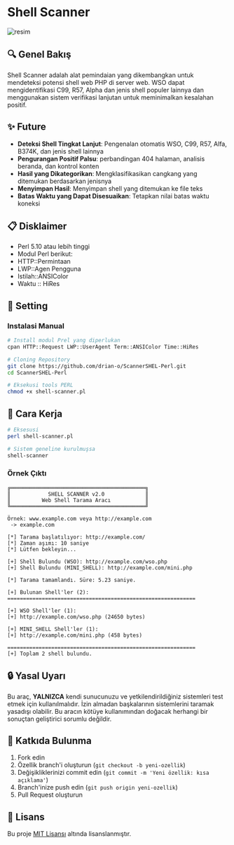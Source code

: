 # Shell Scanner

![resim](https://github.com/user-attachments/assets/bf559926-ef1f-4484-8146-fddec480b327)



## 🔍 Genel Bakış

Shell Scanner adalah alat pemindaian yang dikembangkan untuk mendeteksi potensi shell web PHP di server web. WSO dapat mengidentifikasi C99, R57, Alpha dan jenis shell populer lainnya dan menggunakan sistem verifikasi lanjutan untuk meminimalkan kesalahan positif.

## ✨ Future

- **Deteksi Shell Tingkat Lanjut**: Pengenalan otomatis WSO, C99, R57, Alfa, B374K, dan jenis shell lainnya
- **Pengurangan Positif Palsu**: perbandingan 404 halaman, analisis beranda, dan kontrol konten
- **Hasil yang Dikategorikan**: Mengklasifikasikan cangkang yang ditemukan berdasarkan jenisnya
- **Menyimpan Hasil**: Menyimpan shell yang ditemukan ke file teks
- **Batas Waktu yang Dapat Disesuaikan**: Tetapkan nilai batas waktu koneksi

## 📋 Disklaimer

  - Perl 5.10 atau lebih tinggi
  - Modul Perl berikut:
  - HTTP::Permintaan
  - LWP::Agen Pengguna
  - Istilah::ANSIColor
  - Waktu :: HiRes

## 🔧 Setting

### Instalasi Manual

```bash
# Install modul Prel yang diperlukan
cpan HTTP::Request LWP::UserAgent Term::ANSIColor Time::HiRes

# Cloning Repository
git clone https://github.com/drian-o/ScannerSHEL-Perl.git
cd ScannerSHEL-Perl

# Eksekusi tools PERL
chmod +x shell-scanner.pl
```

## 🚀 Cara Kerja

```bash
# Eksesusi
perl shell-scanner.pl

# Sistem geneline kurulmuşsa
shell-scanner
```

### Örnek Çıktı

```
╔═══════════════════════════════════════════╗
║            SHELL SCANNER v2.0             ║
║          Web Shell Tarama Aracı           ║
╚═══════════════════════════════════════════╝

Örnek: www.example.com veya http://example.com
 -> example.com

[*] Tarama başlatılıyor: http://example.com/
[*] Zaman aşımı: 10 saniye
[*] Lütfen bekleyin...

[+] Shell Bulundu (WSO): http://example.com/wso.php
[+] Shell Bulundu (MINI_SHELL): http://example.com/mini.php

[*] Tarama tamamlandı. Süre: 5.23 saniye.

[+] Bulunan Shell'ler (2):
============================================================

[+] WSO Shell'ler (1):
[+] http://example.com/wso.php (24650 bytes)

[+] MINI_SHELL Shell'ler (1):
[+] http://example.com/mini.php (458 bytes)

============================================================
[+] Toplam 2 shell bulundu.
```

## 🔒 Yasal Uyarı

Bu araç, **YALNIZCA** kendi sunucunuzu ve yetkilendirildiğiniz sistemleri test etmek için kullanılmalıdır. İzin almadan başkalarının sistemlerini taramak yasadışı olabilir. Bu aracın kötüye kullanımından doğacak herhangi bir sonuçtan geliştirici sorumlu değildir.

## 🤝 Katkıda Bulunma

1. Fork edin
2. Özellik branch'i oluşturun (`git checkout -b yeni-ozellik`)
3. Değişikliklerinizi commit edin (`git commit -m 'Yeni özellik: kısa açıklama'`)
4. Branch'inize push edin (`git push origin yeni-ozellik`)
5. Pull Request oluşturun

## 📜 Lisans

Bu proje [MIT Lisansı](LICENSE) altında lisanslanmıştır.
